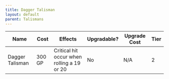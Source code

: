 ```yaml
---
title: Dagger Talisman
layout: default
parent: Talismans
---
```


| Name            | Cost   | Effects                                    | Upgradable? | Upgrade Cost | Tier |
| --------------- | ------ | ------------------------------------------ | ----------- | ------------ | ---- |
| Dagger Talisman | 300 GP | Critical hit occur when rolling a 19 or 20 | No          | N/A          | 2    |